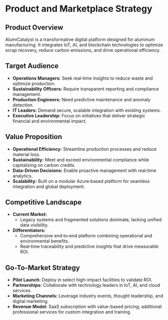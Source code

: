 # Product and Marketplace Strategy

## Product Overview
AlumiCatalyst is a transformative digital platform designed for aluminum manufacturing. It integrates IoT, AI, and blockchain technologies to optimize scrap recovery, reduce carbon emissions, and drive operational efficiency.

## Target Audience
- **Operations Managers:** Seek real‑time insights to reduce waste and optimize production.
- **Sustainability Officers:** Require transparent reporting and compliance management.
- **Production Engineers:** Need predictive maintenance and anomaly detection.
- **IT Leaders:** Demand secure, scalable integration with existing systems.
- **Executive Leadership:** Focus on initiatives that deliver strategic financial and environmental impact.

## Value Proposition
- **Operational Efficiency:** Streamline production processes and reduce material loss.
- **Sustainability:** Meet and exceed environmental compliance while capitalizing on carbon credits.
- **Data-Driven Decisions:** Enable proactive management with real‑time analytics.
- **Scalability:** Built on a modular Azure‑based platform for seamless integration and global deployment.

## Competitive Landscape
- **Current Market:**  
  - Legacy systems and fragmented solutions dominate, lacking unified data visibility.
- **Differentiators:**  
  - Comprehensive end‑to‑end platform combining operational and environmental benefits.
  - Real‑time traceability and predictive insights that drive measurable ROI.

## Go-To-Market Strategy
- **Pilot Launch:** Deploy in select high-impact facilities to validate ROI.
- **Partnerships:** Collaborate with technology leaders in IoT, AI, and cloud services.
- **Marketing Channels:** Leverage industry events, thought leadership, and digital marketing.
- **Revenue Model:** SaaS subscription with value-based pricing; additional professional services for custom integration and training.
